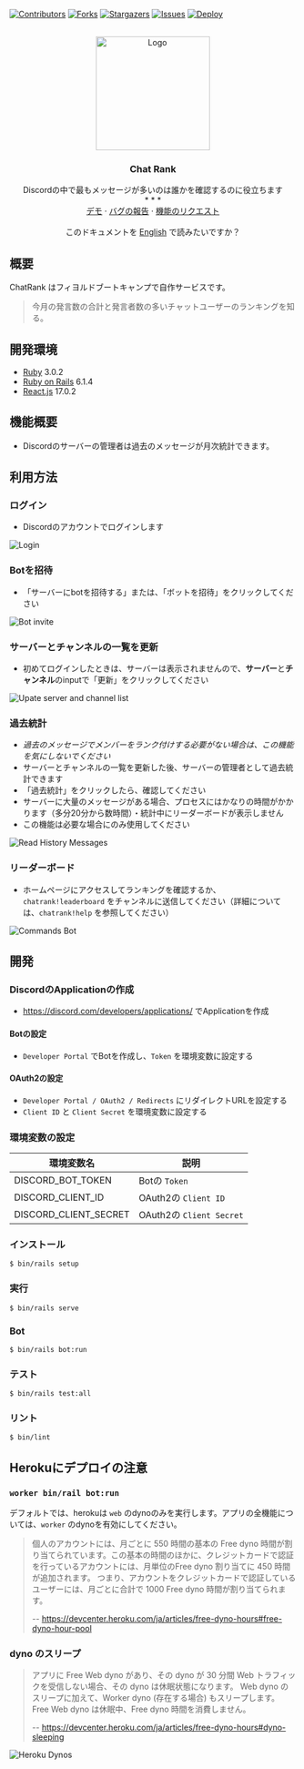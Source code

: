 <!-- PROJECT SHIELDS -->
[![Contributors][contributors-shield]][contributors-url]
[![Forks][forks-shield]][forks-url]
[![Stargazers][stars-shield]][stars-url]
[![Issues][issues-shield]][issues-url]
[![Deploy](https://www.herokucdn.com/deploy/button.svg)](https://chatrankbot.herokuapp.com)


<!-- PROJECT LOGO -->
<br />
<div align="center">
  <a href="https://github.com/vinhactindi/chatrank">
    <img src="app/assets/images/chatrank.png" alt="Logo" width="200" height="200">
  </a>

  <h3 align="center">Chat Rank</h3>

  <p align="center">
    Discordの中で最もメッセージが多いのは誰かを確認するのに役立ちます
    <br />
    * * *
    <br />
    <a href="https://github.com/vinhactindi/chatrank">デモ</a>
    ·
    <a href="https://github.com/vinhactindi/chatrank/issues">バグの報告</a>
    ·
    <a href="https://github.com/vinhactindi/chatrank/issues">機能のリクエスト</a>
    <br />
    <br />
    このドキュメントを
    <a href="https://github.com/vinhactindi/chatrank/blob/main/README.en.md">English</a>
    で読みたいですか？
  </p>
</div>

## 概要

ChatRank はフィヨルドブートキャンプで自作サービスです。

> 今月の発言数の合計と発言者数の多いチャットユーザーのランキングを知る。

## 開発環境

* [Ruby](https://www.ruby-lang.org/) 3.0.2
* [Ruby on Rails](https://rubyonrails.org/) 6.1.4
* [React.js](https://reactjs.org/) 17.0.2

## 機能概要

* Discordのサーバーの管理者は過去のメッセージが月次統計できます。

## 利用方法

### ログイン

* Discordのアカウントでログインします

![Login](/app/assets/images/usage-login.png)

### Botを招待

* 「サーバーにbotを招待する」または、「ボットを招待」をクリックしてください

![Bot invite](/app/assets/images/usage-bot-invite.png)

### サーバーとチャンネルの一覧を更新

* 初めてログインしたときは、サーバーは表示されませんので、**サーバー**と**チャンネル**のinputで「更新」をクリックしてください

![Upate server and channel list](/app/assets/images/usage-update.png)

### 過去統計

* *過去のメッセージでメンバーをランク付けする必要がない場合は、この機能を気にしないでください*
* サーバーとチャンネルの一覧を更新した後、サーバーの管理者として過去統計できます
* 「過去統計」をクリックしたら、確認してください
* サーバーに大量のメッセージがある場合、プロセスにはかなりの時間がかかります（多分20分から数時間）・統計中にリーダーボードが表示しません
* この機能は必要な場合にのみ使用してください


![Read History Messages](/app/assets/images/usage-read-history-messages.png)

### リーダーボード

* ホームページにアクセスしてランキングを確認するか、`chatrank!leaderboard` をチャンネルに送信してください（詳細については、`chatrank!help` を参照してください）

![Commands Bot](/app/assets/images/usage-commands.png)

## 開発

### DiscordのApplicationの作成

* https://discord.com/developers/applications/ でApplicationを作成

#### Botの設定

* `Developer Portal` でBotを作成し、`Token` を環境変数に設定する

#### OAuth2の設定

* `Developer Portal / OAuth2 / Redirects` にリダイレクトURLを設定する
* `Client ID` と `Client Secret` を環境変数に設定する


### 環境変数の設定

| 環境変数名             | 説明                                      |
| --------------------- | ----------------------------------------- |
| DISCORD_BOT_TOKEN     | Botの `Token`                               |
| DISCORD_CLIENT_ID     | OAuth2の `Client ID`                         |
| DISCORD_CLIENT_SECRET | OAuth2の `Client Secret`                     |

### インストール

```
$ bin/rails setup
```

### 実行

```
$ bin/rails serve
```

### Bot

```
$ bin/rails bot:run
```

### テスト

```
$ bin/rails test:all
```

### リント

```
$ bin/lint
```

## Herokuにデプロイの注意

### `worker bin/rail bot:run`

デフォルトでは、herokuは `web` のdynoのみを実行します。アプリの全機能については、`worker` のdynoを有効にしてください。

> 個人のアカウントには、月ごとに 550 時間の基本の Free dyno 時間が割り当てられています。この基本の時間のほかに、クレジットカードで認証を行っている​アカウントには、月単位の​ Free dyno 割り当てに 450 時間が追加されます。 つまり、アカウントをクレジットカードで認証しているユーザーには、月ごとに合計で 1000 Free dyno 時間が割り当てられます。
>
> -- https://devcenter.heroku.com/ja/articles/free-dyno-hours#free-dyno-hour-pool


### dyno のスリープ

> アプリに Free Web dyno があり、その dyno が 30 分間 Web トラフィックを受信しない場合、その dyno は休眠状態​になります。 Web dyno のスリープに加えて、Worker dyno (存在する場合) も​スリープします。
> Free Web dyno は休眠中、Free dyno 時間を消費しません。
>
> -- https://devcenter.heroku.com/ja/articles/free-dyno-hours#dyno-sleeping



![Heroku Dynos](/app/assets/images/heroku-dynos.png)

<!-- MARKDOWN LINKS & IMAGES -->
<!-- https://www.markdownguide.org/basic-syntax/#reference-style-links -->
[contributors-shield]: https://img.shields.io/github/contributors/vinhactindi/chatrank.svg?style=for-the-badge
[contributors-url]: https://github.com/vinhactindi/chatrank/graphs/contributors
[forks-shield]: https://img.shields.io/github/forks/vinhactindi/chatrank.svg?style=for-the-badge
[forks-url]: https://github.com/vinhactindi/chatrank/network/members
[stars-shield]: https://img.shields.io/github/stars/vinhactindi/chatrank.svg?style=for-the-badge
[stars-url]: https://github.com/vinhactindi/chatrank/stargazers
[issues-shield]: https://img.shields.io/github/issues/vinhactindi/chatrank.svg?style=for-the-badge
[issues-url]: https://github.com/vinhactindi/chatrank/issues
[license-shield]: https://img.shields.io/github/license/vinhactindi/chatrank.svg?style=for-the-badge
[license-url]: https://github.com/vinhactindi/chatrank/blob/master/LICENSE.txt
